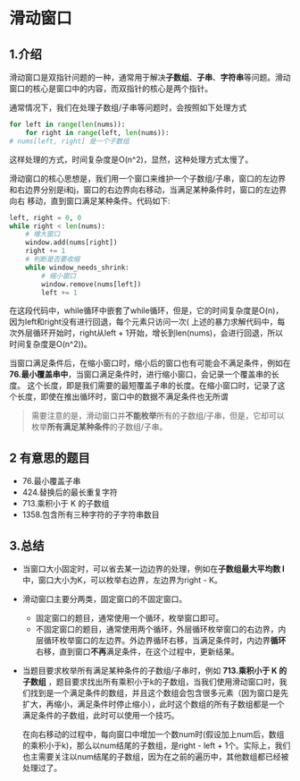 # 滑动窗口

## 1.介绍

滑动窗口是双指针问题的一种，通常用于解决**子数组**、**子串**、**字符串**等问题。滑动窗口的核心是窗口中的内容，而双指针的核心是两个指针。

通常情况下，我们在处理子数组/子串等问题时，会按照如下处理方式

```python
for left in range(len(nums)):
    for right in range(left, len(nums)):
# nums[left, right] 是一个子数组

```

这样处理的方式，时间复杂度是O(n^2)，显然，这种处理方式太慢了。

滑动窗口的核心思想是，我们用一个窗口来维护一个子数组/子串，窗口的左边界和右边界分别是i和j，窗口的右边界向右移动，当满足某种条件时，窗口的左边界向右
移动，直到窗口满足某种条件。代码如下:

```python
left, right = 0, 0
while right < len(nums):
    # 增大窗口
    window.add(nums[right])
    right += 1
    # 判断是否要收缩
    while window_needs_shrink:
        # 缩小窗口
        window.remove(nums[left])
        left += 1

```

在这段代码中，while循环中嵌套了while循环，但是，它的时间复杂度是O(n)，因为left和right没有进行回退，每个元素只访问一次(
上述的暴力求解代码中，每次外层循环开始时，right从left + 1开始，增长到len(nums)，会进行回退，所以时间复杂度是O(n^2))。

当窗口满足条件后，在缩小窗口时，缩小后的窗口也有可能会不满足条件，例如在**76.最小覆盖串中**，当窗口满足条件时，进行缩小窗口，会记录一个覆盖串的长度。
这个长度，即是我们需要的最短覆盖子串的长度。在缩小窗口时，记录了这个长度，即使在推出循环时，窗口中的数据不满足条件也无所谓

> 需要注意的是，滑动窗口并**不能枚举**所有的子数组/子串，但是，它却可以枚举**所有满足某种条件**的子数组/子串。

## 2 有意思的题目

- 76.最小覆盖子串
- 424.替换后的最长重复字符
- 713.乘积小于 K 的子数组
- 1358.包含所有三种字符的子字符串数目

## 3.总结

- 当窗口大小固定时，可以省去某一边边界的处理，例如在**子数组最大平均数 I**中，窗口大小为K，可以枚举右边界，左边界为right - K。
- 滑动窗口主要分两类，固定窗口的不固定窗口。
  - 固定窗口的题目，通常使用一个循环，枚举窗口即可。
  - 不固定窗口的题目，通常使用两个循环，外层循环枚举窗口的右边界，内层循环枚举窗口的左边界。外边界循环右移，当满足条件时，内边界**循环**右移，直到窗口**不再**满足条件，在这个过程中，更新结果。
- 当题目要求枚举所有满足某种条件的子数组/子串时，例如 **713.乘积小于 K 的子数组** ，题目要求找出所有乘积小于k的子数组，当我们使用滑动窗口时，我们找到是一个满足条件的数组，并且这个数组会包含很多元素（因为窗口是先扩大，再缩小，满足条件时停止缩小），此时这个数组的所有子数组都是一个满足条件的子数组，此时可以使用一个技巧。

  在向右移动的过程中，每向窗口中增加一个数num时(假设加上num后，数组的乘积小于k)，那么以num结尾的子数组，是right - left + 1个。实际上，我们也主需要关注以num结尾的子数组，因为在之前的遍历中，其他数组都已经被处理过了。